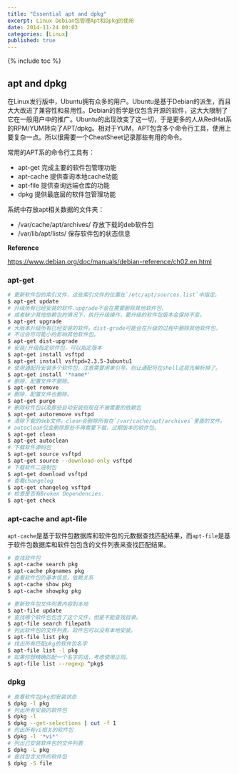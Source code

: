 ```yaml
---
title: "Essential apt and dpkg"
excerpt: Linux Debian包管理Apt和Dpkg的使用
date: 2014-11-24 00:03
categories: [Linux]
published: true
---
```

{% include toc %}

## apt and dpkg
在Linux发行版中，Ubuntu拥有众多的用户。Ubuntu是基于Debian的派生，而且大大改进了兼容性和易用性。Debian的哲学是仅包含开源的软件，这大大限制了它在一般用户中的推广。Ubuntu的出现改变了这一切，于是更多的人从RedHat系的RPM/YUM转向了APT/dpkg。相对于YUM，APT包含多个命令行工具，使用上要复杂一点。所以很需要一个CheatSheet记录那些有用的命令。

常用的APT系的命令行工具有：

 - apt-get 完成主要的软件包管理功能
 - apt-cache 提供查询本地cache功能
 - apt-file  提供查询远端仓库的功能
 - dpkg 提供最底层的软件包管理功能

系统中存放apt相关数据的文件夹：

 - /var/cache/apt/archives/ 存放下载的deb软件包
 - /var/lib/apt/lists/ 保存软件包的状态信息

**Reference**

https://www.debian.org/doc/manuals/debian-reference/ch02.en.html

### apt-get
``` bash
# 更新软件包的索引文件，这些索引文件的位置在`/etc/apt/sources.list`中指定。
$ apt-get update
# 升级所有已经安装的软件.upgrade不会在需要删除其他软件包，
# 或者缺少其他依赖包的情况下，执行升级操作，要升级的软件包版本会保持不变。
$ apt-get upgrade
# 大版本升级所有已经安装的软件。dist-grade可能会在升级的过程中删除其他软件包，
# 不过会尽可能小的影响其他软件包。
$ apt-get dist-upgrade
# 安装/升级指定软件包，可以指定版本
$ apt-get install vsftpd
$ apt-get install vsftpd=2.3.5-3ubuntu1
# 使用通配符安装多个软件包，注意需要用单引号，别让通配符在shell这层先解析掉了。
$ apt-get install '*name*'
# 删除，配置文件不删除。
$ apt-get remove
# 删除，配置文件也删除。
$ apt-get purge
# 删除软件包以及那些自动安装但现在不被需要的依赖包
$ apt-get autoremove vsftpd
# 清除下载的deb文件。clean会删除所有在`/var/cache/apt/archives`里面的文件。
# autoclean仅会删除那些不再需要下载，过期版本的软件包。
$ apt-get clean
$ apt-get autoclean
# 下载软件源码包
$ apt-get source vsftpd
$ apt-get source --download-only vsftpd
# 下载软件二进制包
$ apt-get download vsftpd
# 查看changelog
$ apt-get changelog vsftpd
# 检查是否有Broken Dependencies.
$ apt-get check
```
<!-- more -->

### apt-cache and apt-file
`apt-cache`是基于软件包数据库和软件包的元数据查找匹配结果，而`apt-file`是基于软件包数据库和软件包包含的文件列表来查找匹配结果。
```bash
# 查找软件包
$ apt-cache search pkg
$ apt-cache pkgnames pkg
# 查看软件包的基本信息，依赖关系
$ apt-cache show pkg
$ apt-cache showpkg pkg
```

```bash
# 更新软件包文件列表内容到本地
$ apt-file update
# 查找哪个软件包包含了这个文件，但是不能查找目录。
$ apt-file search filepath
# 列出软件包的文件列表。软件包可以没有本地安装。
$ apt-file list pkg
# 找出所有匹配pkg的软件包名字
$ apt-file list -l pkg
# 如果你想精确匹配一个名字的话，考虑使用正则。
$ apt-file list --regexp ^pkg$
```

### dpkg

```bash
# 查看软件包pkg的安装状态
$ dpkg -l pkg
# 列出所有安装的软件包
$ dpkg -l
$ dpkg --get-selections | cut -f 1
# 列出所有vi相关的软件包
$ dpkg -l '*vi*'
# 列出已安装软件包的文件列表
$ dpkg -L pkg
# 查找包含文件的软件包
$ dpkg -S file
```
